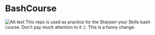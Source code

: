 # BashCourse
![Alt text](image.png)
This repo is used as practice for the Sharpen your Skills bash course. Don't pay much attention to it :).
This is a funny change.
